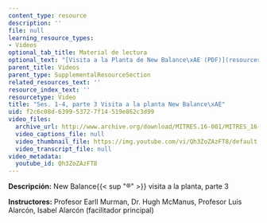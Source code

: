 ```yaml
---
content_type: resource
description: ''
file: null
learning_resource_types:
- Videos
optional_tab_title: Material de lectura
optional_text: "[Visita a la Planta de New Balance\xAE (PDF)](resources/mitres_16_001iap12_1-4_vis)"
parent_title: Videos
parent_type: SupplementalResourceSection
related_resources_text: ''
resource_index_text: ''
resourcetype: Video
title: "Ses. 1-4, parte 3 Visita a la planta New Balance\xAE"
uid: f2c6c08d-6399-5372-7f14-519e862c3d99
video_files:
  archive_url: http://www.archive.org/download/MITRES.16-001/MITRES_16-001_vid3_300k.mp4
  video_captions_file: null
  video_thumbnail_file: https://img.youtube.com/vi/Qh3ZoZAzFT8/default.jpg
  video_transcript_file: null
video_metadata:
  youtube_id: Qh3ZoZAzFT8
---
```


**Descripción:** New Balance{{< sup "®" >}} visita a la planta, parte 3

**Instructores:** Profesor Earll Murman, Dr. Hugh McManus, Profesor Luis Alarcón, Isabel Alarcón (facilitador principal)